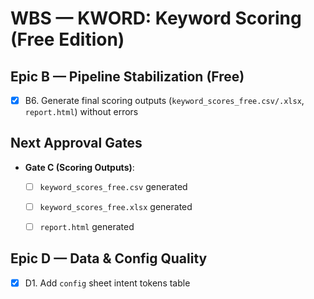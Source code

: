 # WBS — KWORD: Keyword Scoring (Free Edition)

## Epic B — Pipeline Stabilization (Free)
- [x] B6. Generate final scoring outputs (`keyword_scores_free.csv/.xlsx`, `report.html`) without errors

## Next Approval Gates
- **Gate C (Scoring Outputs)**:
  - [ ] `keyword_scores_free.csv` generated
  - [ ] `keyword_scores_free.xlsx` generated
  - [ ] `report.html` generated


## Epic D — Data & Config Quality
- [x] D1. Add `config` sheet intent tokens table
